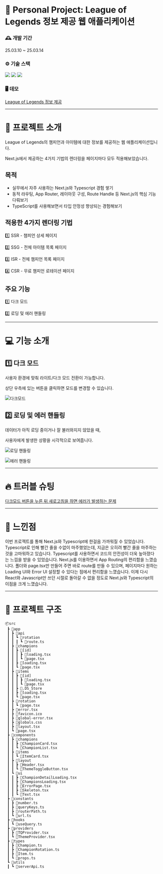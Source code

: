 # 📝 Personal Project: League of Legends 정보 제공 웹 애플리케이션

### 🕰️ 개발 기간

25.03.10 ~ 25.03.14

### ⚙️ 기술 스택

<img src="https://img.shields.io/badge/Next.js-000000?style=flat-square&logo=Next.js&logoColor=white"/> <img src="https://img.shields.io/badge/Typescript-3178C6?style=flat-square&logo=Typescript&logoColor=white"/> <img src="https://img.shields.io/badge/Tanstackquery-black">

### 🖥 데모

[League of Legends 정보 제공](https://lolpedia-lol.vercel.app/)

---

# 📢 프로젝트 소개

League of Legends의 챔피언과 아이템에 대한 정보를 제공하는 웹 애플리케이션입니다.

Next.js에서 제공하는 4가지 기법의 렌더링을 페이지마다 모두 적용해보았습니다.

## 목적

- 실무에서 자주 사용하는 Next.js와 Typescript 경험 쌓기
- 동적 라우팅, App Router, 레이아웃 구성, Route Handle 등 Next.js의 핵심 기능 다뤄보기
- TypeScript를 사용해보면서 타입 안정성 향상되는 경험해보기

## 적용한 4가지 렌더링 기법

1️⃣ SSR - 챔피언 상세 페이지

2️⃣ SSG - 전체 아이템 목록 페이지

3️⃣ ISR - 전체 챔피언 목록 페이지

4️⃣ CSR - 무료 챔피언 로테이션 페이지

## 주요 기능

1️⃣ 다크 모드

2️⃣ 로딩 및 에러 핸들링

---

# 💻 기능 소개

## 1️⃣ 다크 모드

사용자 환경에 맞춰 라이트/다크 모드 전환이 가능합니다.

상단 우측에 있는 버튼을 클릭하면 모드를 변경할 수 있습니다.

![다크모드](https://github.com/user-attachments/assets/62dac07d-867b-496a-87ec-22044765a07c)

## 2️⃣ 로딩 및 에러 핸들링

데이터가 아직 로딩 중이거나 잘 불러와지지 않았을 때,

사용자에게 발생한 상황을 시각적으로 보여줍니다.

![로딩 핸들링](https://github.com/user-attachments/assets/5bbf90ca-4d71-471a-b689-74fdf991421f)

![에러 핸들링](https://github.com/user-attachments/assets/fa418894-9870-4363-b1e0-073c097b124a)

---

# 🔥 트러블 슈팅

[다크모드 버튼을 누른 뒤 새로고침을 하면 에러가 발생하는 문제](https://home1204.tistory.com/133)

---

# 🌟 느낀점

이번 프로젝트를 통해 Next.js와 Typescript에 한걸음 가까워질 수 있었습니다. Typescript로 인해 빨간 줄을 수없이 마주했었는데, 지금은 오히려 빨간 줄을 마주하는 것을 고마워하고 있습니다. Typescript를 사용하면서 코드의 안전성이 더욱 높아졌다는 느낌을 받을 수 있었습니다. Next.js를 이용하면서 App Routing의 편리함을 느꼈습니다. 폴더와 page.tsx만 만들어 주면 바로 route를 만들 수 있으며, 페이지마다 원하는 Loading UI와 Error UI 설정할 수 있다는 점에서 편리함을 느꼈습니다. 이제 다시 React와 Javascript만 쓰던 시절로 돌아갈 수 없을 정도로 Next.js와 Typescript의 이점을 크게 느꼈습니다.

---

# 🧬 프로젝트 구조

```
📦src
 ┣ 📂app
 ┃ ┣ 📂api
 ┃ ┃ ┗ 📂rotation
 ┃ ┃ ┃ ┗ 📜route.ts
 ┃ ┣ 📂champions
 ┃ ┃ ┣ 📂[id]
 ┃ ┃ ┃ ┣ 📜loading.tsx
 ┃ ┃ ┃ ┗ 📜page.tsx
 ┃ ┃ ┣ 📜loading.tsx
 ┃ ┃ ┗ 📜page.tsx
 ┃ ┣ 📂items
 ┃ ┃ ┣ 📂[id]
 ┃ ┃ ┃ ┣ 📜loading.tsx
 ┃ ┃ ┃ ┗ 📜page.tsx
 ┃ ┃ ┣ 📜.DS_Store
 ┃ ┃ ┣ 📜loading.tsx
 ┃ ┃ ┗ 📜page.tsx
 ┃ ┣ 📂rotation
 ┃ ┃ ┗ 📜page.tsx
 ┃ ┣ 📜error.tsx
 ┃ ┣ 📜favicon.ico
 ┃ ┣ 📜global-error.tsx
 ┃ ┣ 📜globals.css
 ┃ ┣ 📜layout.tsx
 ┃ ┗ 📜page.tsx
 ┣ 📂components
 ┃ ┣ 📂champions
 ┃ ┃ ┣ 📜ChampionCard.tsx
 ┃ ┃ ┗ 📜ChampionList.tsx
 ┃ ┣ 📂items
 ┃ ┃ ┗ 📜ItemCard.tsx
 ┃ ┣ 📂layout
 ┃ ┃ ┣ 📜Header.tsx
 ┃ ┃ ┗ 📜ThemeToggleButton.tsx
 ┃ ┗ 📂ui
 ┃ ┃ ┣ 📜ChampionDetailLoading.tsx
 ┃ ┃ ┣ 📜ChampionsLoading.tsx
 ┃ ┃ ┣ 📜ErrorPage.tsx
 ┃ ┃ ┣ 📜Skeleton.tsx
 ┃ ┃ ┗ 📜Text.tsx
 ┣ 📂constants
 ┃ ┣ 📜number.ts
 ┃ ┣ 📜queryKeys.ts
 ┃ ┣ 📜routerPath.ts
 ┃ ┗ 📜url.ts
 ┣ 📂hooks
 ┃ ┗ 📜useQuery.ts
 ┣ 📂providers
 ┃ ┣ 📜TQProvider.tsx
 ┃ ┗ 📜ThemeProvider.tsx
 ┣ 📂types
 ┃ ┣ 📜Champion.ts
 ┃ ┣ 📜ChampionRotation.ts
 ┃ ┣ 📜Item.ts
 ┃ ┗ 📜props.ts
 ┗ 📂utils
 ┃ ┗ 📜serverApi.ts
```
